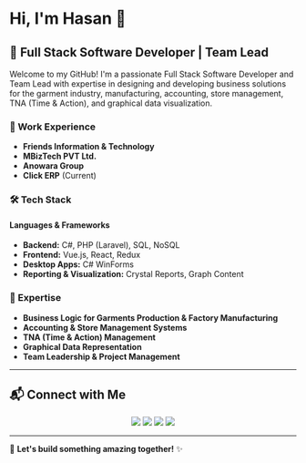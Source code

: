 # Hi, I'm Hasan 👋

## 🚀 Full Stack Software Developer | Team Lead

Welcome to my GitHub! I'm a passionate Full Stack Software Developer and Team Lead with expertise in designing and developing business solutions for the garment industry, manufacturing, accounting, store management, TNA (Time & Action), and graphical data visualization.

### 💼 Work Experience
- **Friends Information & Technology**
- **MBizTech PVT Ltd.**
- **Anowara Group**
- **Click ERP** (Current)

### 🛠️ Tech Stack

#### **Languages & Frameworks**
- **Backend:** C#, PHP (Laravel), SQL, NoSQL
- **Frontend:** Vue.js, React, Redux
- **Desktop Apps:** C# WinForms
- **Reporting & Visualization:** Crystal Reports, Graph Content

### 🌟 Expertise
- **Business Logic for Garments Production & Factory Manufacturing**
- **Accounting & Store Management Systems**
- **TNA (Time & Action) Management**
- **Graphical Data Representation**
- **Team Leadership & Project Management**

---

## 📬 Connect with Me

<p align="center">
  <a href="https://youtube.com/yourchannel"><img src="https://img.shields.io/badge/YouTube-FF0000?style=for-the-badge&logo=youtube&logoColor=white"/></a>
  <a href="https://linkedin.com/in/yourprofile"><img src="https://img.shields.io/badge/LinkedIn-0077B5?style=for-the-badge&logo=linkedin&logoColor=white"/></a>
  <a href="mailto:your.email@gmail.com"><img src="https://img.shields.io/badge/Gmail-D14836?style=for-the-badge&logo=gmail&logoColor=white"/></a>
  <a href="https://instagram.com/yourprofile"><img src="https://img.shields.io/badge/Instagram-E4405F?style=for-the-badge&logo=instagram&logoColor=white"/></a>
</p>

---

🔹 **Let's build something amazing together!** ✨
